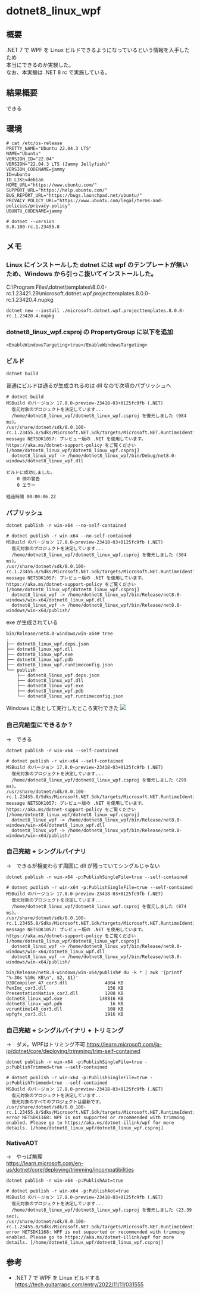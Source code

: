 # dotnet8_linux_wpf

## 概要

.NET 7 で WPF を Linux ビルドできるようになっているという情報を入手したため  
本当にできるのか実験した。  
なお、本実験は .NET 8 rc で実施している。  

## 結果概要
できる

## 環境
```
# cat /etc/os-release
PRETTY_NAME="Ubuntu 22.04.3 LTS"
NAME="Ubuntu"
VERSION_ID="22.04"
VERSION="22.04.3 LTS (Jammy Jellyfish)"
VERSION_CODENAME=jammy
ID=ubuntu
ID_LIKE=debian
HOME_URL="https://www.ubuntu.com/"
SUPPORT_URL="https://help.ubuntu.com/"
BUG_REPORT_URL="https://bugs.launchpad.net/ubuntu/"
PRIVACY_POLICY_URL="https://www.ubuntu.com/legal/terms-and-policies/privacy-policy"
UBUNTU_CODENAME=jammy
```
```
# dotnet --version
8.0.100-rc.1.23455.8
```

## メモ

### Linux にインストールした dotnet には wpf のテンプレートが無いため、Windows から引っこ抜いてインストールした。
C:\Program Files\dotnet\templates\8.0.0-rc.1.23421.29\microsoft.dotnet.wpf.projecttemplates.8.0.0-rc.1.23420.4.nupkg
```
dotnet new --install ./microsoft.dotnet.wpf.projecttemplates.8.0.0-rc.1.23420.4.nupkg 
```

### dotnet8_linux_wpf.csproj の PropertyGroup に以下を追加
```
<EnableWindowsTargeting>true</EnableWindowsTargeting>
```

### ビルド
```
dotnet build
```
普通にビルドは通るが生成されるのは dll なので次項のパブリッシュへ
```
# dotnet build
MSBuild のバージョン 17.8.0-preview-23418-03+0125fc9fb (.NET)
  復元対象のプロジェクトを決定しています...
  /home/dotnet8_linux_wpf/dotnet8_linux_wpf.csproj を復元しました (984 ms)。
/usr/share/dotnet/sdk/8.0.100-rc.1.23455.8/Sdks/Microsoft.NET.Sdk/targets/Microsoft.NET.RuntimeIdentifierInference.targets(311,5): message NETSDK1057: プレビュー版の .NET を使用しています。https://aka.ms/dotnet-support-policy をご覧ください [/home/dotnet8_linux_wpf/dotnet8_linux_wpf.csproj]
  dotnet8_linux_wpf -> /home/dotnet8_linux_wpf/bin/Debug/net8.0-windows/dotnet8_linux_wpf.dll

ビルドに成功しました。
    0 個の警告
    0 エラー

経過時間 00:00:06.22
```

### パブリッシュ
```
dotnet publish -r win-x64 --no-self-contained
```
```
# dotnet publish -r win-x64 --no-self-contained
MSBuild のバージョン 17.8.0-preview-23418-03+0125fc9fb (.NET)
  復元対象のプロジェクトを決定しています...
  /home/dotnet8_linux_wpf/dotnet8_linux_wpf.csproj を復元しました (304 ms)。
/usr/share/dotnet/sdk/8.0.100-rc.1.23455.8/Sdks/Microsoft.NET.Sdk/targets/Microsoft.NET.RuntimeIdentifierInference.targets(311,5): message NETSDK1057: プレビュー版の .NET を使用しています。https://aka.ms/dotnet-support-policy をご覧ください [/home/dotnet8_linux_wpf/dotnet8_linux_wpf.csproj]
  dotnet8_linux_wpf -> /home/dotnet8_linux_wpf/bin/Release/net8.0-windows/win-x64/dotnet8_linux_wpf.dll
  dotnet8_linux_wpf -> /home/dotnet8_linux_wpf/bin/Release/net8.0-windows/win-x64/publish/
```
exe が生成されている
```
bin/Release/net8.0-windows/win-x64# tree
.
├── dotnet8_linux_wpf.deps.json
├── dotnet8_linux_wpf.dll
├── dotnet8_linux_wpf.exe
├── dotnet8_linux_wpf.pdb
├── dotnet8_linux_wpf.runtimeconfig.json
└── publish
    ├── dotnet8_linux_wpf.deps.json
    ├── dotnet8_linux_wpf.dll
    ├── dotnet8_linux_wpf.exe
    ├── dotnet8_linux_wpf.pdb
    └── dotnet8_linux_wpf.runtimeconfig.json
```
Windows に落として実行したところ実行できた
![](doc/image/スクリーンショット%202023-09-27%20102602.png)

### 自己完結型にできるか？
→　できる
```
dotnet publish -r win-x64 --self-contained
```
```
# dotnet publish -r win-x64 --self-contained
MSBuild のバージョン 17.8.0-preview-23418-03+0125fc9fb (.NET)
  復元対象のプロジェクトを決定しています...
  /home/dotnet8_linux_wpf/dotnet8_linux_wpf.csproj を復元しました (299 ms)。
/usr/share/dotnet/sdk/8.0.100-rc.1.23455.8/Sdks/Microsoft.NET.Sdk/targets/Microsoft.NET.RuntimeIdentifierInference.targets(311,5): message NETSDK1057: プレビュー版の .NET を使用しています。https://aka.ms/dotnet-support-policy をご覧ください [/home/dotnet8_linux_wpf/dotnet8_linux_wpf.csproj]
  dotnet8_linux_wpf -> /home/dotnet8_linux_wpf/bin/Release/net8.0-windows/win-x64/dotnet8_linux_wpf.dll
  dotnet8_linux_wpf -> /home/dotnet8_linux_wpf/bin/Release/net8.0-windows/win-x64/publish/
```
### 自己完結 + シングルバイナリ
→　できるが相変わらず周囲に dll が残っていてシングルじゃない
```
dotnet publish -r win-x64 -p:PublishSingleFile=true --self-contained
```
```
# dotnet publish -r win-x64 -p:PublishSingleFile=true --self-contained
MSBuild のバージョン 17.8.0-preview-23418-03+0125fc9fb (.NET)
  復元対象のプロジェクトを決定しています...
  /home/dotnet8_linux_wpf/dotnet8_linux_wpf.csproj を復元しました (874 ms)。
/usr/share/dotnet/sdk/8.0.100-rc.1.23455.8/Sdks/Microsoft.NET.Sdk/targets/Microsoft.NET.RuntimeIdentifierInference.targets(311,5): message NETSDK1057: プレビュー版の .NET を使用しています。https://aka.ms/dotnet-support-policy をご覧ください [/home/dotnet8_linux_wpf/dotnet8_linux_wpf.csproj]
  dotnet8_linux_wpf -> /home/dotnet8_linux_wpf/bin/Release/net8.0-windows/win-x64/dotnet8_linux_wpf.dll
  dotnet8_linux_wpf -> /home/dotnet8_linux_wpf/bin/Release/net8.0-windows/win-x64/publish/
```
```
bin/Release/net8.0-windows/win-x64/publish# du -k * | awk '{printf "%-30s %10s KB\n", $2, $1}'
D3DCompiler_47_cor3.dll              4804 KB
PenImc_cor3.dll                       156 KB
PresentationNative_cor3.dll          1208 KB
dotnet8_linux_wpf.exe              149816 KB
dotnet8_linux_wpf.pdb                  16 KB
vcruntime140_cor3.dll                 108 KB
wpfgfx_cor3.dll                      1916 KB
```
### 自己完結 + シングルバイナリ + トリミング
→　ダメ。WPFはトリミング不可
https://learn.microsoft.com/ja-jp/dotnet/core/deploying/trimming/trim-self-contained
```
dotnet publish -r win-x64 -p:PublishSingleFile=true -p:PublishTrimmed=true --self-contained
```
```
# dotnet publish -r win-x64 -p:PublishSingleFile=true -p:PublishTrimmed=true --self-contained
MSBuild のバージョン 17.8.0-preview-23418-03+0125fc9fb (.NET)
  復元対象のプロジェクトを決定しています...
  復元対象のすべてのプロジェクトは最新です。
/usr/share/dotnet/sdk/8.0.100-rc.1.23455.8/Sdks/Microsoft.NET.Sdk/targets/Microsoft.NET.RuntimeIdentifierInference.targets(257,5): error NETSDK1168: WPF is not supported or recommended with trimming enabled. Please go to https://aka.ms/dotnet-illink/wpf for more details. [/home/dotnet8_linux_wpf/dotnet8_linux_wpf.csproj]
```
### NativeAOT
→　やっぱ無理  
https://learn.microsoft.com/en-us/dotnet/core/deploying/trimming/incompatibilities
```
dotnet publish -r win-x64 -p:PublishAot=true
```
```
# dotnet publish -r win-x64 -p:PublishAot=true
MSBuild のバージョン 17.8.0-preview-23418-03+0125fc9fb (.NET)
  復元対象のプロジェクトを決定しています...
  /home/dotnet8_linux_wpf/dotnet8_linux_wpf.csproj を復元しました (23.39 sec)。
/usr/share/dotnet/sdk/8.0.100-rc.1.23455.8/Sdks/Microsoft.NET.Sdk/targets/Microsoft.NET.RuntimeIdentifierInference.targets(257,5): error NETSDK1168: WPF is not supported or recommended with trimming enabled. Please go to https://aka.ms/dotnet-illink/wpf for more details. [/home/dotnet8_linux_wpf/dotnet8_linux_wpf.csproj]
```


## 参考
- .NET 7 で WPF を Linux ビルドする  
  https://tech.guitarrapc.com/entry/2022/11/11/031555